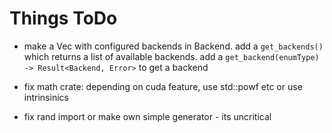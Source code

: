 # Things ToDo
- make a Vec with configured backends in Backend. add a ```get_backends()``` which returns a  list
of available backends. add a ```get_backend(enumType)  -> Result<Backend, Error>``` to get a backend

 
- fix math crate: depending on cuda feature, use std::powf etc or use intrinsinics
- fix rand import or make own simple generator  - its uncritical